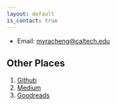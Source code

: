 ```yaml
---
layout: default
is_contact: true
---
```


* Email: [myracheng@caltech.edu](mailto:myracheng@caltech.edu)

## Other Places

1. [Github](https://github.com/myracheng)
2. [Medium](https://medium.com/@myracheng)
3. [Goodreads](https://www.goodreads.com/user/show/84476449-myra)